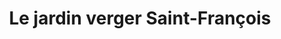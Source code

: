 ---
title: "Le jardin verger Saint-François"
url: /caumont/le-jardin-verger-saint-francois/
shop: Hofladen
---